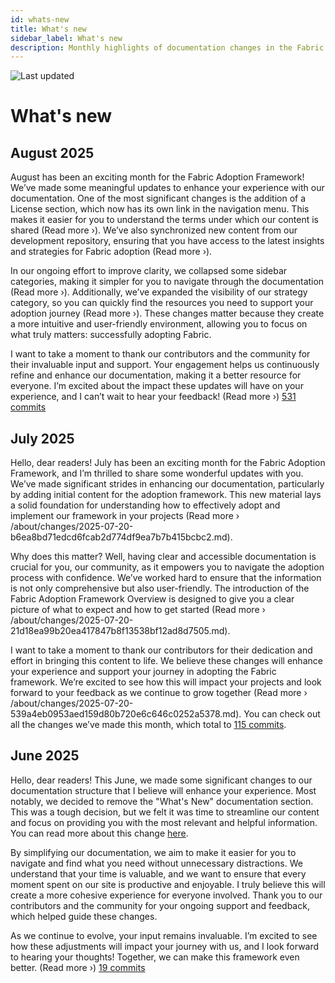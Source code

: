 ```yaml
---
id: whats-new
title: What's new
sidebar_label: What's new
description: Monthly highlights of documentation changes in the Fabric Adoption Framework.
---
```


![Last updated](https://img.shields.io/badge/last%20updated-"2025--08--08-brightgreen)

# What's new

## August 2025

August has been an exciting month for the Fabric Adoption Framework! We’ve made some meaningful updates to enhance your experience with our documentation. One of the most significant changes is the addition of a License section, which now has its own link in the navigation menu. This makes it easier for you to understand the terms under which our content is shared (Read more ›). We’ve also synchronized new content from our development repository, ensuring that you have access to the latest insights and strategies for Fabric adoption (Read more ›).

In our ongoing effort to improve clarity, we collapsed some sidebar categories, making it simpler for you to navigate through the documentation (Read more ›). Additionally, we’ve expanded the visibility of our strategy category, so you can quickly find the resources you need to support your adoption journey (Read more ›). These changes matter because they create a more intuitive and user-friendly environment, allowing you to focus on what truly matters: successfully adopting Fabric.

I want to take a moment to thank our contributors and the community for their invaluable input and support. Your engagement helps us continuously refine and enhance our documentation, making it a better resource for everyone. I’m excited about the impact these updates will have on your experience, and I can’t wait to hear your feedback! (Read more ›) [531 commits](https://github.com/TheTrustedAdvisor/FabricAdoptionFramework/commits/main?since=2025-08-01&until=2025-08-31)

## July 2025

Hello, dear readers! July has been an exciting month for the Fabric Adoption Framework, and I’m thrilled to share some wonderful updates with you. We’ve made significant strides in enhancing our documentation, particularly by adding initial content for the adoption framework. This new material lays a solid foundation for understanding how to effectively adopt and implement our framework in your projects (Read more › /about/changes/2025-07-20-b6ea8bd71edcd6fcab2d774df9ea7b7b415bcbc2.md). 

Why does this matter? Well, having clear and accessible documentation is crucial for you, our community, as it empowers you to navigate the adoption process with confidence. We’ve worked hard to ensure that the information is not only comprehensive but also user-friendly. The introduction of the Fabric Adoption Framework Overview is designed to give you a clear picture of what to expect and how to get started (Read more › /about/changes/2025-07-20-21d18ea99b20ea417847b8f13538bf12ad8d7505.md). 

I want to take a moment to thank our contributors for their dedication and effort in bringing this content to life. We believe these changes will enhance your experience and support your journey in adopting the Fabric framework. We’re excited to see how this will impact your projects and look forward to your feedback as we continue to grow together (Read more › /about/changes/2025-07-20-539a4eb0953aed159d80b720e6c646c0252a5378.md).  You can check out all the changes we’ve made this month, which total to [115 commits](https://github.com/TheTrustedAdvisor/FabricAdoptionFramework/commits/main?since=2025-07-01&until=2025-07-31).

## June 2025

Hello, dear readers! This June, we made some significant changes to our documentation structure that I believe will enhance your experience. Most notably, we decided to remove the "What's New" documentation section. This was a tough decision, but we felt it was time to streamline our content and focus on providing you with the most relevant and helpful information. You can read more about this change [here](https://fabricadoptionframework.com/about/changes/2025-06-03-5a7d4f72ccbbd73c700b77c1b485216d1e29c0ea.md).

By simplifying our documentation, we aim to make it easier for you to navigate and find what you need without unnecessary distractions. We understand that your time is valuable, and we want to ensure that every moment spent on our site is productive and enjoyable. I truly believe this will create a more cohesive experience for everyone involved. Thank you to our contributors and the community for your ongoing support and feedback, which helped guide these changes.

As we continue to evolve, your input remains invaluable. I’m excited to see how these adjustments will impact your journey with us, and I look forward to hearing your thoughts! Together, we can make this framework even better. (Read more ›) [19 commits](https://github.com/TheTrustedAdvisor/FabricAdoptionFramework/commits/main?since=2025-06-01&until=2025-06-30)
